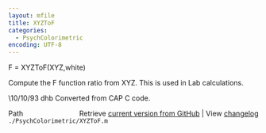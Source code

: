 ```yaml
---
layout: mfile
title: XYZToF
categories:
  - PsychColorimetric
encoding: UTF-8
---
```


F = XYZToF(XYZ,white)

Compute the F function ratio from XYZ.
This is used in Lab calculations.

\10/10/93    dhb   Converted from CAP C code.


<div class="code_header" style="text-align:right;">
  <span style="float:left;">Path&nbsp;&nbsp;</span> <span class="counter">Retrieve <a href=
  "https://raw.github.com/Psychtoolbox-3/Psychtoolbox-3/beta/./PsychColorimetric/XYZToF.m">current version from GitHub</a> | View <a href=
  "https://github.com/Psychtoolbox-3/Psychtoolbox-3/commits/beta/./PsychColorimetric/XYZToF.m">changelog</a></span>
</div>
<div class="code">
  <code>./PsychColorimetric/XYZToF.m</code>
</div>
